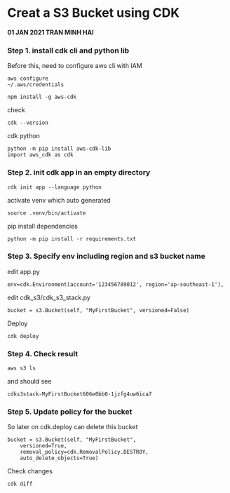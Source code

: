 # Creat a S3 Bucket using CDK 
**01 JAN 2021 TRAN MINH HAI**
### Step 1. install cdk cli and python lib
Before this, need to configure aws cli with IAM
```
aws configure 
~/.aws/credentials
```
```
npm install -g aws-cdk
```
check 
```
cdk --version 
```
cdk python 
```
python -m pip install aws-cdk-lib
import aws_cdk as cdk
```

### Step 2. init cdk app in an empty directory 
```
cdk init app --language python 
```
activate venv which auto generated 
```
source .venv/bin/activate
```
pip install dependencies 
```
python -m pip install -r requirements.txt 
```

### Step 3. Specify env including region and s3 bucket name 
edit app.py 
```
env=cdk.Environment(account='123456789012', region='ap-southeast-1'),
```
edit cdk_s3/cdk_s3_stack.py
```
bucket = s3.Bucket(self, "MyFirstBucket", versioned=False)
```
Deploy 
```
cdk deploy 
```
### Step 4. Check result 
```
aws s3 ls 
```
and should see 
```
cdks3stack-MyFirstBucket606e0bb0-1jzfg4uw6ica7
```
### Step 5. Update policy for the bucket 
So later on cdk.deploy can delete this bucket 
```
bucket = s3.Bucket(self, "MyFirstBucket",
    versioned=True,
    removal_policy=cdk.RemovalPolicy.DESTROY,
    auto_delete_objects=True)
```
Check changes 
```
cdk diff 
```
